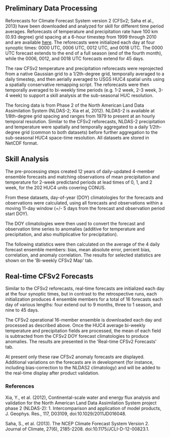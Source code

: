 ## Preliminary Data Processing

Reforecasts for Climate Forecast System version 2 (CFSv2; Saha et al., 2013) have been downloaded and analyzed for skill for different time period averages. Reforecasts of temperature and precipitation rate have 100 km (0.93 degree) grid spacing at a 6-hour timestep from 1999 through 2010 and are available [here](https://nomads.ncdc.noaa.gov/data/cfsr-hpr-ts45/). The reforecasts were initialized each day at four synoptic times:  0000 UTC, 0006 UTC, 0012 UTC, and 0018 UTC. The 0000 UTC forecast extends to the end of a full season (end of the fourth month), while the 0006, 0012, and 0018 UTC forecasts extend for 45 days. 

The raw CFSv2 temperature and precipitation reforecasts were reprojected from a native Gaussian grid to a 1/2th-degree grid, temporally averaged to a daily timestep, and then aerially averaged to USGS HUC4 spatial units using a spatially conservative remapping script. The reforecasts were then temporally averaged to bi-weekly time periods (e.g. 1-2 week, 2-3 week, 3-4 week) to support a skill analysis at the sub-seasonal HUC resolution. 

The forcing data is from Phase 2 of the North American Land Data Assimilation System (NLDAS-2; Xia et al, 2012). NLDAS-2 is available at 1/8th-degree grid spacing and ranges from 1979 to present at an hourly temporal resolution. Similar to the CFSv2 reforecasts, NLDAS-2 precipitation and temperature were spatially and temporally aggregated to a daily 1/2th-degree grid (common to both datasets) before further aggregation to the sub-seasonal HUC4 space-time resolution. All datasets are stored in NetCDF format. 


## Skill Analysis

The pre-processing steps created 12 years of daily-updated 4-member ensemble forecasts and matching observations of mean precipitation and temperature for 2-week predictand periods at lead times of 0, 1, and 2 week, for the 202 HUC4 units covering CONUS.  

From these datasets, day-of-year (DOY) climatologies for the forecasts and observations were calculated, using all forecasts and observations within a moving 11-day window (+/- 5 days from the forecast and observation period start DOY).  

The DOY climatologies were then used to convert the forecast and observation time series to anomalies (additive for temperature and precipitation, and also multiplicative for precipitation).

The following statistics were then calculated on the average of the 4 daily forecast ensemble members: bias, mean absolute error, percent bias, correlation, and anomaly correlation. The results for selected statistics are shown on the 'Bi-weekly CFSv2 Map' tab. 


## Real-time CFSv2 Forecasts

Similar to the CFSv2 reforecasts, real-time forecasts are initialized each day at the four synoptic times, but in contrast to the retrospective runs, each initialization produces 4 ensemble members for a total of 16 forecasts each day of various lengths:  four extend out to 9 months, three to 1 season, and nine to 45 days. 

The CFSv2 operational 16-member ensemble is downloaded each day and processed as described above. Once the HUC4 average bi-weekly temperature and precipitation fields are processed, the mean of each field is subtracted from the CFSv2 DOY forecast climatologies to produce anomalies. The results are presented in the 'Real-time CFSv2 Forecasts' tab. 

At present only these raw CFSv2 anomaly forecasts are displayed.  Additional variations on the forecasts are in development (for instance, including bias-correction to the NLDAS2 climatology) and will be added to the real-time display after product validation. 


### References

Xia, Y., et al. (2012), Continental-scale water and energy flux analysis and validation for the North American Land Data Assimilation System project phase 2 (NLDAS-2): 1. Intercomparison and application of model products, J. Geophys. Res., 117, D03109, doi:10.1029/2011JD016048. 

Saha, S., et al. (2013). The NCEP Climate Forecast System Version 2. Journal of Climate, 27(6), 2185-2208. doi:10.1175/JCLI-D-12-00823.1.
